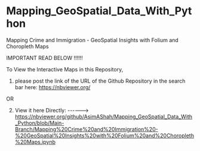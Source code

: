 # Mapping_GeoSpatial_Data_With_Python
Mapping Crime and Immigration - GeoSpatial Insights with Folium and Choropleth Maps

IMPORTANT READ BELOW  !!!!!!

To View the Interactive Maps in this Repository,

1. please post the link of the URL of the Github Repository in the search bar here: https://nbviewer.org/

OR 

2. View it here Directly: ------> https://nbviewer.org/github/AsimAShah/Mapping_GeoSpatial_Data_With_Python/blob/Main-Branch/Mapping%20Crime%20and%20Immigration%20-%20GeoSpatial%20Insights%20with%20Folium%20and%20Choropleth%20Maps.ipynb
